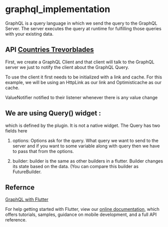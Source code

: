# graphql_implementation

   GraphQL is a query language in which we send the query to the GraphQL Server. 
   The server executes the query at runtime for fulfilling those queries with your existing data.
   
   ## API [Countries Trevorblades](https://countries.trevorblades.com/)
  
   First, we create a GraphQL Client and that client will talk to the GraphQL server we just to notify the client about the GraphQL Query.
   
   To use the client it first needs to be initialized with a link and cache. For this example, we will be using an HttpLink as our link and Optimisticache as our cache.
   
   ValueNotifier notified to their listener whenever there is any value change
   
   ## We are using Query() widget :
   which is defined by the plugin. It is not a native widget. The Query has two fields here
   1. options: 
     Options ask for the query. What query we want to send to the server and if you want to some variable along with query then we have to pass that from the options.
   
   2. builder: 
     builder is the same as other builders in a flutter. Builder changes its state based on the data. (You can compare this builder as FutureBuilder.
     
  
  
  ## Refernce
   
   [GraphQL with Flutter](https://medium.com/flutter-community/graphql-with-flutter-d974abcd2ccc)

For help getting started with Flutter, view our
[online documentation](https://flutter.dev/docs), which offers tutorials,
samples, guidance on mobile development, and a full API reference.

